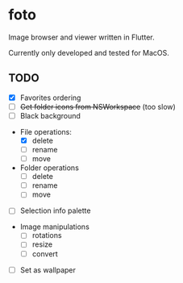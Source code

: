 # foto

Image browser and viewer written in Flutter.

Currently only developed and tested for MacOS.

## TODO

- [x] Favorites ordering
- [ ] ~~Get folder icons from NSWorkspace~~ (too slow)
- [ ] Black background
- File operations:
  - [x] delete
  - [ ] rename
  - [ ] move
- Folder operations
  - [ ] delete
  - [ ] rename
  - [ ] move
- [ ] Selection info palette
- Image manipulations
  - [ ] rotations
  - [ ] resize
  - [ ] convert
- [ ] Set as wallpaper
